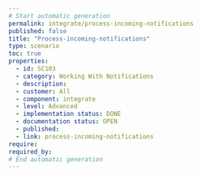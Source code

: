 ```yaml
---
# Start automatic generation
permalink: integrate/process-incoming-notifications
published: false
title: "Process-incoming-notifications"
type: scenario
toc: true
properties:
  - id: SC103
  - category: Working With Notifications
  - description:
  - customer: All
  - component: integrate
  - level: Advanced
  - implementation status: DONE
  - documentation status: OPEN
  - published:
  - link: process-incoming-notifications
require:
required_by:
# End automatic generation
---
```

